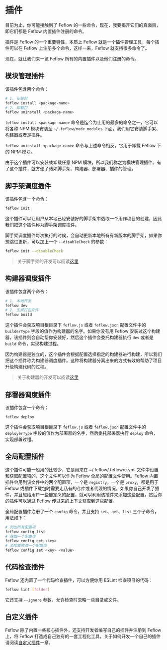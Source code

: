 # 插件

目前为止，你可能接触到了 Feflow 的一些命令，现在，我要揭开它们的真面目，即它们都是 Feflow 内置插件注册的命令。

插件是 Feflow 的一个重要特性，本质上 Feflow 就是一个插件管理工具，每个插件可以在 Feflow 上注册多个命令，这样一来，Feflow 就支持很多命令了。

现在，就让我们来一览 Feflow 所有的内置插件以及他们注册的命令。

## 模块管理插件

该插件包含两个命令：

```sh
# 1. 安装包
feflow install <package-name>
# 2. 卸载包
feflow uninstall <package-name>
```

`feflow install <package-name>` 命令是迄今为止用的最多的命令之一，它可以将各种 NPM 模块安装至 `~/.feflow/node_modules` 下面。我们用它安装脚手架、构建器或者是插件。

`feflow uninstall <package-name>` 命令与上述命令相反，它用于卸载 Feflow 下的 NPM 模块。

由于这个插件可以安装或卸载任意 NPM 模块，所以我们称之为模块管理插件。有了这个插件，就方便了诸如脚手架、构建器、部署器、插件的管理。

## 脚手架调度插件

该插件包含一个命令：

```sh
feflow init
```

这个插件可以让用户从本地已经安装好的脚手架中选取一个用作项目的创建，因此我们把这个插件称为脚手架调度插件。

脚手架调度插件每次执行的时候，会自动更新本地所有有新版本的脚手架，如果你想跳过更新，可以加上一个 `--disableCheck` 的参数：

```sh
feflow init --disableCheck
```

> 关于脚手架的开发可以阅读[这里](./advance-scaffold-custom.md)

## 构建器调度插件

该插件包含两个命令：

```sh
# 1. 本地开发
feflow dev
# 2. 生成打包文件
feflow build
```

这个插件会获取项目根目录下 `feflow.js` 或者 `feflow.json` 配置文件中的 `builderType` 字段的值作为构建器的名字。如果你没有用 Feflow 安装过这个构建器，该插件则会自动帮你安装好，然后这个插件会委托构建器执行 `dev` 或者是 `build` 命令，实现构建过程。

因为构建器是独立的，这个插件会根据配置选择指定的构建器进行构建，所以我们把这个插件称为构建器调度插件。这种将构建器分离出来的方式有效的帮助了项目升级构建代码的过程。

> 关于构建器的开发可以阅读[这里](./advance-builder-custom.md)

## 部署器调度插件

该插件包含一个命令：

```
feflow deploy
```

这个插件会获取项目根目录下 `feflow.js` 或者 `feflow.json` 配置文件中的 `deployerType` 字段的值作为部署器的名字，然后委托部署器执行 `deploy` 命令，实现部署过程。

## 全局配置插件

这个插件可能一般用的比较少，它是用来在 ~/.feflow/.feflowrc.yml 文件中设置和获取配置项的，这个文件可以作为 Feflow 全局的配置文件使用。Feflow 内置插件会用到该文件中的两个配置项，一个是 `registry`，一个是 `proxy`，都是用于 Feflow 或插件下载包时需要走私有的仓库或者代理的情况。如果你自己开发了插件，并且想给用户一些自定义的配置，就可以利用该插件来添加这些配置，然后你的插件可以通过 Feflow 传过来的上下文获取到这些配置。

全局配置插件注册了一个 `config` 命令，并且支持 `set`、`get`、`list` 三个子命令，用法如下：

```sh
# 列出所有配置项
feflow config list
# 获取一个配置项
feflow config get <key>
# 添加或修改一个配置项
feflow config set <key> <value>
```

## 代码检查插件

Feflow 还内置了一个代码检查插件，可以方便你用 ESLint 检查项目的代码：

```sh
feflow lint [folder]
```

它还支持 `--ignore` 参数，允许检查时忽略一些目录或文件。

## 自定义插件

Feflow 除了内置一些核心插件外，还支持开发者编写自己的插件并注册到 Feflow 上，将 Feflow 打造成自己独有的一套工程化工具，关于如何开发一个自己的插件请阅读[自定义插件](./advance-plugins-custom.md)一章。
